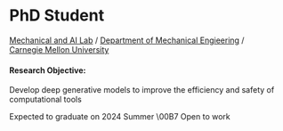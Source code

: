 # PhD Student
[Mechanical and AI Lab](https://sites.google.com/view/barati) / 
[Department of Mechanical Engieering](https://www.meche.engineering.cmu.edu/) / <br />
[Carnegie Mellon University](https://www.cmu.edu/) 
#### Research Objective: 
Develop deep generative models to improve the efficiency and safety of computational tools <br />

Expected to graduate on 2024 Summer \00B7 Open to work

